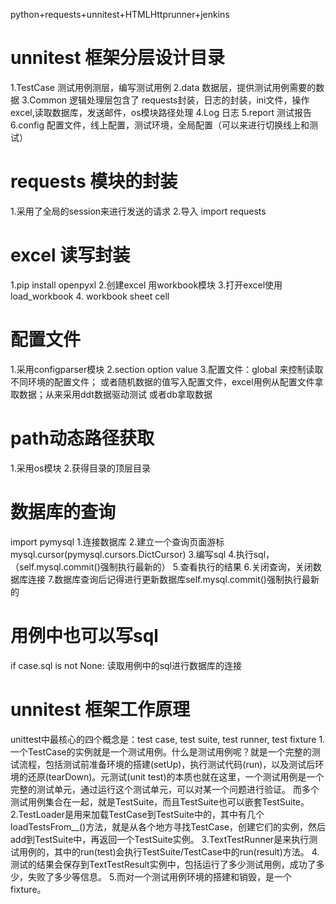 python+requests+unnitest+HTMLHttprunner+jenkins
# unnitest 框架分层设计目录<br>
1.TestCase 测试用例测层，编写测试用例
2.data 数据层，提供测试用例需要的数据
3.Common 逻辑处理层包含了 requests封装，日志的封装，ini文件，操作excel,读取数据库，发送邮件，os模块路径处理
4.Log 日志
5.report 测试报告
6.config 配置文件，线上配置，测试环境，全局配置（可以来进行切换线上和测试）

# requests 模块的封装
1.采用了全局的session来进行发送的请求
2.导入 import requests
# excel 读写封装
1.pip install openpyxl
2.创建excel 用workbook模块
3.打开excel使用load_workbook
4. workbook sheet cell
# 配置文件
1.采用configparser模块
2.section option value
3.配置文件：global 来控制读取不同环境的配置文件；
或者随机数据的值写入配置文件，excel用例从配置文件拿取数据；从来采用ddt数据驱动测试
或者db拿取数据
# path动态路径获取
1.采用os模块
2.获得目录的顶层目录
# 数据库的查询
import pymysql
1.连接数据库
2.建立一个查询页面游标mysql.cursor(pymysql.cursors.DictCursor)
3.编写sql
4.执行sql，（self.mysql.commit()强制执行最新的）
5.查看执行的结果
6.关闭查询，关闭数据库连接
7.数据库查询后记得进行更新数据库self.mysql.commit()强制执行最新的
# 用例中也可以写sql
if case.sql is not None:
    读取用例中的sql进行数据库的连接
# unnitest 框架工作原理
unittest中最核心的四个概念是：test case, test suite, test runner, test fixture
1.一个TestCase的实例就是一个测试用例。什么是测试用例呢？就是一个完整的测试流程，包括测试前准备环境的搭建(setUp)，执行测试代码(run)，以及测试后环境的还原(tearDown)。元测试(unit test)的本质也就在这里，一个测试用例是一个完整的测试单元，通过运行这个测试单元，可以对某一个问题进行验证。
而多个测试用例集合在一起，就是TestSuite，而且TestSuite也可以嵌套TestSuite。
2.TestLoader是用来加载TestCase到TestSuite中的，其中有几个loadTestsFrom__()方法，就是从各个地方寻找TestCase，创建它们的实例，然后add到TestSuite中，再返回一个TestSuite实例。
3.TextTestRunner是来执行测试用例的，其中的run(test)会执行TestSuite/TestCase中的run(result)方法。
4.测试的结果会保存到TextTestResult实例中，包括运行了多少测试用例，成功了多少，失败了多少等信息。
5.而对一个测试用例环境的搭建和销毁，是一个fixture。






